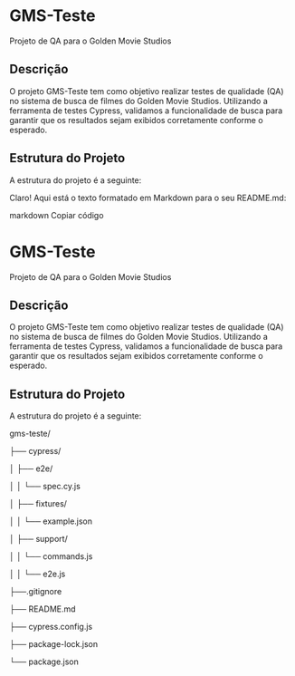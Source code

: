 # GMS-Teste

Projeto de QA para o Golden Movie Studios

## Descrição
O projeto GMS-Teste tem como objetivo realizar testes de qualidade (QA) no sistema de busca de filmes do Golden Movie Studios. Utilizando a ferramenta de testes Cypress, validamos a funcionalidade de busca para garantir que os resultados sejam exibidos corretamente conforme o esperado.

## Estrutura do Projeto
A estrutura do projeto é a seguinte:

Claro! Aqui está o texto formatado em Markdown para o seu README.md:

markdown
Copiar código
# GMS-Teste

Projeto de QA para o Golden Movie Studios

## Descrição
O projeto GMS-Teste tem como objetivo realizar testes de qualidade (QA) no sistema de busca de filmes do Golden Movie Studios. Utilizando a ferramenta de testes Cypress, validamos a funcionalidade de busca para garantir que os resultados sejam exibidos corretamente conforme o esperado.

## Estrutura do Projeto
A estrutura do projeto é a seguinte:

gms-teste/

├── cypress/

│ ├── e2e/

│ │ └── spec.cy.js

│ ├── fixtures/

│ │ └── example.json

│ ├── support/

│ │ └── commands.js

│ │ └── e2e.js

├──.gitignore

├── README.md

├── cypress.config.js

├── package-lock.json

└── package.json
